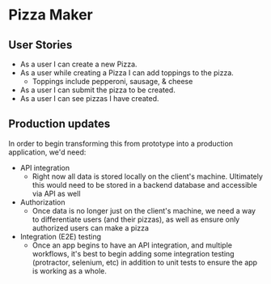 # Pizza Maker

## User Stories

- As a user I can create a new Pizza.
- As a user while creating a Pizza I can add toppings to the pizza.
    + Toppings include pepperoni, sausage, & cheese
- As a user I can submit the pizza to be created.
- As a user I can see pizzas I have created.

## Production updates

In order to begin transforming this from prototype into a production application, we'd need:

- API integration
    + Right now all data is stored locally on the client's machine. Ultimately this would need to be stored in a backend database and accessible via API as well
- Authorization
    + Once data is no longer just on the client's machine, we need a way to differentiate users (and their pizzas), as well as ensure only authorized users can make a pizza
- Integration (E2E) testing
    + Once an app begins to have an API integration, and multiple workflows, it's best to begin adding some integration testing (protractor, selenium, etc) in addition to unit tests to ensure the app is working as a whole.
